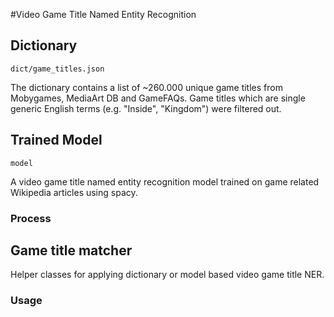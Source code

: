 #Video Game Title Named Entity Recognition


## Dictionary

`dict/game_titles.json`

The dictionary contains a list of ~260.000 unique game titles from Mobygames, MediaArt DB and GameFAQs.
Game titles which are single generic English terms (e.g. "Inside", "Kingdom") were filtered out.


## Trained Model

`model`

A video game title named entity recognition model trained on game related Wikipedia articles using spacy.


### Process


## Game title matcher

Helper classes for applying dictionary or model based video game title NER.

### Usage